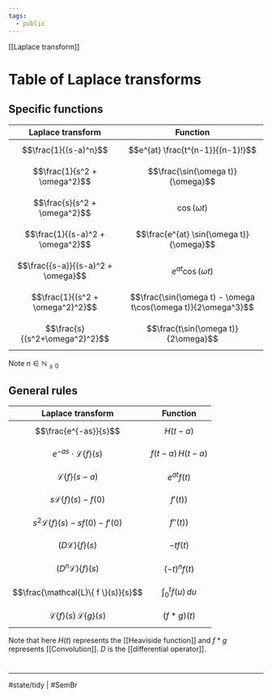 ```yaml
---
tags:
  - public
---
```

[[Laplace transform]]
# Table of Laplace transforms

## Specific functions
| Laplace transform                  | Function                                                      |
| ---------------------------------- | ------------------------------------------------------------- |
| $$\frac{1}{(s-a)^n}$$              | $$e^{at} \frac{t^{n-1}}{(n-1)!}$$                             |
| $$\frac{1}{s^2 + \omega^2}$$       | $$\frac{\sin(\omega t)}{\omega}$$                             |
| $$\frac{s}{s^2 + \omega^2}$$       | $$\cos(\omega t)$$                                            |
| $$\frac{1}{(s-a)^2 + \omega^2}$$   | $$\frac{e^{at} \sin(\omega t)}{\omega}$$                      |
| $$\frac{{s-a}}{(s-a)^2 + \omega}$$ | $$e^{at} \cos(\omega t)$$                                     |
| $$\frac{1}{(s^2 + \omega^2)^2}$$   | $$\frac{\sin(\omega t) - \omega t\cos(\omega t)}{2\omega^3}$$ |
| $$\frac{s}{(s^2+\omega^2)^2}$$     | $$\frac{t\sin(\omega t)}{2\omega}$$                           |

Note $n \in \mathbb{N}_{\leq 0}$

## General rules
| Laplace transform                               | Function                     |
| ----------------------------------------------- | ---------------------------- |
| $$\frac{e^{-as}}{s}$$                           | $$H(t-a)$$                   |
| $$e^{-as}\cdot \mathcal{L}\{ f \}(s)$$          | $$f(t-a)\,H(t-a)$$           |
| $$\mathcal{L}\{ f \}(s-a)$$                     | $$e^{at}f(t)$$               |
| $$s \mathcal{L}\{ f \}(s) - f(0)$$              | $$f'(t))$$                   |
| $$s^2 \mathcal{L}\{ f \}(s) - sf(0) - f'(0)$$   | $$f''(t))$$                  |
| $$(D \mathcal{L})\{ f \}(s)$$                   | $$-t f(t)$$                  |
| $$(D^n \mathcal{L})\{ f \}(s)$$                 | $$(-t)^n f(t)$$              |
| $$\frac{\mathcal{L}\{ f \}(s)}{s}$$             | $$\int_{0}^{t} f(u) \, du $$ |
| $$\mathcal{L}\{ f \}(s) \, \mathcal{L}\{ g \}(s)$$ | $$(f * g)(t)$$                             |

Note that here $H(t)$ represents the [[Heaviside function]]
and $f * g$ represents [[Convolution]].
$D$ is the [[differential operator]].

#
---
#state/tidy | #SemBr
